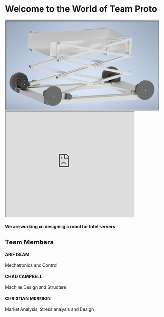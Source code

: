 # Welcome to the World of Team Proto

<img src="https://github.com/ai598d/IntelServerRobot/blob/gh-pages/ISR_Final_CAD.png?raw=true"/>

<html>
<body>

<iframe width="420" height="345" src="https://drive.google.com/file/d/1JuEUGZOIv14Md_kWvNzbjsyLNydX5few/view?usp=sharing">
</iframe>

</body>
</html>


#### We are working on designing a robot for Intel servers

## Team Members 

#### ARIF ISLAM
Mechatronics and Control
#### CHAD CAMPBELL
Machine Design and Structure
#### CHRISTIAN MERRIKIN
Market Analysis, Stress analysis and Design  


```markdown
```



